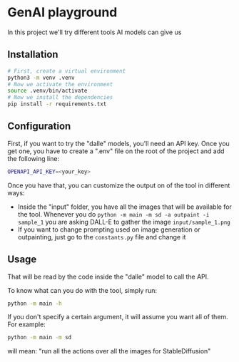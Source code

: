 # GenAI playground

In this project we'll try different tools AI models can give us

## Installation

```bash
# First, create a virtual environment
python3 -m venv .venv
# Now we activate the environment
source .venv/bin/activate
# Now we install the dependencies
pip install -r requirements.txt
```

## Configuration

First, if you want to try the "dalle" models, you'll need an API key. Once you get one, you have to create a ".env" file on the root of the project and add the following line:

```bash
OPENAPI_API_KEY=<your_key>
```

Once you have that, you can customize the output on of the tool in different ways:

- Inside the "input" folder, you have all the images that will be available for the tool. Whenever you do `python -m main -m sd -a outpaint -i sample_1` you are asking DALL-E to gather the image `input/sample_1.png`
- If you want to change prompting used on image generation or outpainting, just go to the `constants.py` file and change it

## Usage

That will be read by the code inside the "dalle" model to call the API.

To know what can you do with the tool, simply run:

```bash
python -m main -h
```

If you don't specify a certain argument, it will assume you want all of them. For example:

```bash
python -m main -m sd
```

will mean: "run all the actions over all the images for StableDiffusion"
